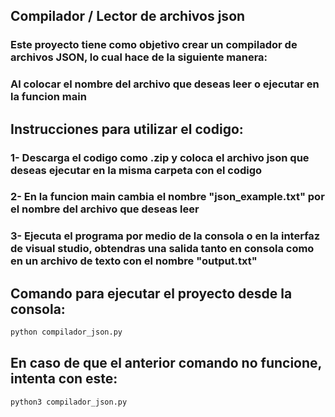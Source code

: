 ## Compilador / Lector de archivos json
### Este proyecto tiene como objetivo crear un compilador de archivos JSON, lo cual hace de la siguiente manera:
### Al colocar el nombre del archivo que deseas leer o ejecutar en la funcion main 
## 
## Instrucciones para utilizar el codigo:
### 1- Descarga el codigo como .zip y coloca el archivo json que deseas ejecutar en la misma carpeta con el codigo
### 2- En la funcion main cambia el nombre "json_example.txt" por el nombre del archivo que deseas leer
### 3- Ejecuta el programa por medio de la consola o en la interfaz de visual studio, obtendras una salida tanto en consola como en un archivo de texto con el nombre "output.txt"
## 
## Comando para ejecutar el proyecto desde la consola:
```bash
python compilador_json.py
```

## En caso de que el anterior comando no funcione, intenta con este:
```bash
python3 compilador_json.py
```
